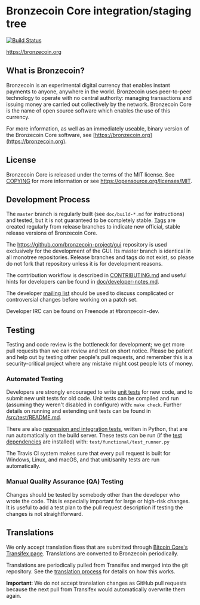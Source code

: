 Bronzecoin Core integration/staging tree
=====================================

[![Build Status](https://travis-ci.org/bronzecoin-project/bronzecoin.svg?branch=master)](https://travis-ci.org/bronzecoin-project/bronzecoin)

https://bronzecoin.org

What is Bronzecoin?
----------------

Bronzecoin is an experimental digital currency that enables instant payments to
anyone, anywhere in the world. Bronzecoin uses peer-to-peer technology to operate
with no central authority: managing transactions and issuing money are carried
out collectively by the network. Bronzecoin Core is the name of open source
software which enables the use of this currency.

For more information, as well as an immediately useable, binary version of
the Bronzecoin Core software, see [https://bronzecoin.org](https://bronzecoin.org).

License
-------

Bronzecoin Core is released under the terms of the MIT license. See [COPYING](COPYING) for more
information or see https://opensource.org/licenses/MIT.

Development Process
-------------------

The `master` branch is regularly built (see `doc/build-*.md` for instructions) and tested, but it is not guaranteed to be
completely stable. [Tags](https://github.com/bronzecoin-project/bronzecoin/tags) are created
regularly from release branches to indicate new official, stable release versions of Bronzecoin Core.

The https://github.com/bronzecoin-project/gui repository is used exclusively for the
development of the GUI. Its master branch is identical in all monotree
repositories. Release branches and tags do not exist, so please do not fork
that repository unless it is for development reasons.

The contribution workflow is described in [CONTRIBUTING.md](CONTRIBUTING.md)
and useful hints for developers can be found in [doc/developer-notes.md](doc/developer-notes.md).

The developer [mailing list](https://groups.google.com/forum/#!forum/bronzecoin-dev)
should be used to discuss complicated or controversial changes before working
on a patch set.

Developer IRC can be found on Freenode at #bronzecoin-dev.

Testing
-------

Testing and code review is the bottleneck for development; we get more pull
requests than we can review and test on short notice. Please be patient and help out by testing
other people's pull requests, and remember this is a security-critical project where any mistake might cost people
lots of money.

### Automated Testing

Developers are strongly encouraged to write [unit tests](src/test/README.md) for new code, and to
submit new unit tests for old code. Unit tests can be compiled and run
(assuming they weren't disabled in configure) with: `make check`. Further details on running
and extending unit tests can be found in [/src/test/README.md](/src/test/README.md).

There are also [regression and integration tests](/test), written
in Python, that are run automatically on the build server.
These tests can be run (if the [test dependencies](/test) are installed) with: `test/functional/test_runner.py`

The Travis CI system makes sure that every pull request is built for Windows, Linux, and macOS, and that unit/sanity tests are run automatically.

### Manual Quality Assurance (QA) Testing

Changes should be tested by somebody other than the developer who wrote the
code. This is especially important for large or high-risk changes. It is useful
to add a test plan to the pull request description if testing the changes is
not straightforward.

Translations
------------

We only accept translation fixes that are submitted through [Bitcoin Core's Transifex page](https://www.transifex.com/projects/p/bitcoin/).
Translations are converted to Bronzecoin periodically.

Translations are periodically pulled from Transifex and merged into the git repository. See the
[translation process](doc/translation_process.md) for details on how this works.

**Important**: We do not accept translation changes as GitHub pull requests because the next
pull from Transifex would automatically overwrite them again.
